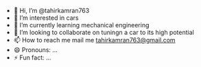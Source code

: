 - 👋 Hi, I’m @tahirkamran763
- 👀 I’m interested in cars
- 🌱 I’m currently learning mechanical engineering
- 💞️ I’m looking to collaborate on tuningn a car to its high potential
- 📫 How to reach me mail me tahirkamran763@gmail.com
- 😄 Pronouns: ...
- ⚡ Fun fact: ...

<!---
tahirkamran763/tahirkamran763 is a ✨ special ✨ repository because its `README.md` (this file) appears on your GitHub profile.
You can click the Preview link to take a look at your changes.
--->
